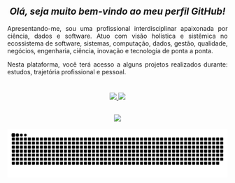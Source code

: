 <span align="center">


## *Olá, seja muito bem-vindo ao meu perfil GitHub!*

</span>

<span align="justify">
  
Apresentando-me, sou uma profissional interdisciplinar apaixonada por ciência, dados e software. Atuo com visão holística e sistêmica no ecossistema de software, sistemas, computação, dados, gestão, qualidade, negócios, engenharia, ciência, inovação e tecnologia de ponta a ponta.

Nesta plataforma, você terá acesso a alguns projetos realizados durante: estudos, trajetória profissional e pessoal.
  
</span>

#

<span align="center">
  
<div align="center">
  <a href="https://github.com/JessicaTeixeiraAraujo">
    <img src="https://github-readme-streak-stats.herokuapp.com/?user=jessicateixeiraaraujo&theme=codeSTACKr&hide_border=true" style="max-width: 400px; height: 200px;">
    <img src="https://github-readme-stats.vercel.app/api/top-langs/?username=JessicaTeixeiraAraujo&layout=compact&langs_count=7&theme=codeSTACKr&hide_border=true" style="max-width: 400px; height: 200px;">
  </a>
</div>



<div style="display: inline_block"><br>
<p align="center">
  <a href="https://skillicons.dev">
    <img src="https://skillicons.dev/icons?i=arduino,aws,azure,c,cs,cpp,css,discord,django,dotnet,dynamodb,eclipse,figma,git,github,gitlab,gherkin,gtk,haxe,html,java,js,jenkins,jest,jquery,latex,kubernetes,matlab,maven,mysql,nodejs,postgres,powershell,postgres,py,pytorch,r,react,redux,sass,spring,selenium,tensorflow,ts,unity,v,visualstudio,vscode" />
  </a>
</p>          
  
  ![Snake animation](https://raw.githubusercontent.com/Platane/snk/output/github-contribution-grid-snake.svg)
 
</div>
  
  </span>

